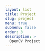 ```yaml
---
layout: list
title: Project
slug: project
menu: true
submenu: false
order: 3
description: >
  OpenCV Project
---
```

